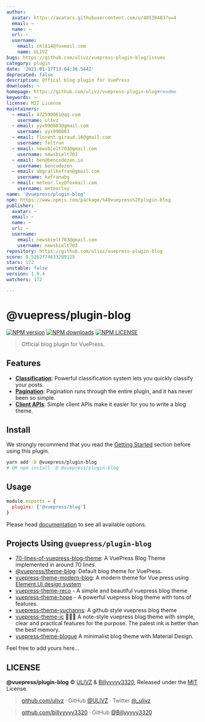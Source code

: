 ```yaml
---
author:
  avatar: https://avatars.githubusercontent.com/u/48539483?v=4
  email: ~
  name: ~
  url: ~
  username:
    email: chl814@foxmail.com
    name: ULIVZ
bugs: https://github.com/ulivz/vuepress-plugin-blog/issues
category: plugin
date: '2021-01-17T13:04:36.544Z'
deprecated: false
description: Offical blog plugin for VuePress
downloads: ~
homepage: https://github.com/ulivz/vuepress-plugin-blog#readme
keywords: ~
license: MIT License
maintainers:
  - email: 472590061@qq.com
    username: ulivz
  - email: yyx990803@gmail.com
    username: yyx990803
  - email: florent.giraud.16@gmail.com
    username: feltron
  - email: newsbielt703@gmail.com
    username: newsbielt703
  - email: ben@bencodezen.io
    username: bencodezen
  - email: abgrallkefran@gmail.com
    username: kefranabg
  - email: meteor.lxy@foxmail.com
    username: meteorlxy
name: '@vuepress/plugin-blog'
npm: https://www.npmjs.com/package/%40vuepress%2Fplugin-blog
publisher:
  avatar: ~
  email: ~
  name: ~
  url: ~
  username:
    email: newsbielt703@gmail.com
    username: newsbielt703
repository: https://github.com/ulivz/vuepress-plugin-blog
score: 0.5262774633289125
stars: 172
unstable: false
version: 1.9.4
watchers: 172

---
```


# @vuepress/plugin-blog

[![NPM version](https://badgen.net/npm/v/@vuepress/plugin-blog)](https://npmjs.com/package/@vuepress/plugin-blog) 
[![NPM downloads](https://badgen.net/npm/dm/@vuepress/plugin-blog)](https://npmjs.com/package/@vuepress/plugin-blog) 
[![NPM LICENSE](https://badgen.net/npm/license/@vuepress/plugin-blog)](https://github.com/vuepressjs/vuepress-plugin-blog/blob/master/LICENSE)

> Official blog plugin for VuePress. 

## Features

- [**Classification**](https://vuepress-plugin-blog.billyyyyy3320.com/guide/getting-started.html#document-classifier): 
Powerful classification system lets you quickly classify your posts.
- [**Pagination**](https://vuepress-plugin-blog.billyyyyy3320.com/guide/getting-started.html#pagination): 
Pagination runs through the entire plugin, and it has never been so simple.
- [**Client APIs**](https://vuepress-plugin-blog.billyyyyy3320.com/client-api/): Simple client APIs make it easier for you to write a blog theme.       

## Install

We strongly recommend that you read the [Getting Started](https://vuepress-plugin-blog.billyyyyy3320.com/guide/getting-started.html) section before using this plugin.

```bash
yarn add -D @vuepress/plugin-blog
# OR npm install -D @vuepress/plugin-blog
```

## Usage

```javascript
module.exports = {
  plugins: ['@vuepress/blog'] 
}
```

Please head [documentation](https://vuepress-plugin-blog.billyyyyy3320.com/) to see all available options.


## Projects Using `@vuepress/plugin-blog`

- [70-lines-of-vuepress-blog-theme](https://github.com/ulivz/70-lines-of-vuepress-blog-theme): A VuePress Blog Theme implemented in around 70 lines.
- [@vuepress/theme-blog](https://github.com/ulivz/vuepress-theme-blog): Default blog theme for VuePress.
- [vuepress-theme-modern-blog](https://github.com/z3by/vuepress-theme-modern-blog): A modern theme for Vue press using [Element.UI design system](https://element.eleme.io/#/)
- [vuepress-theme-reco](https://github.com/vuepress-reco/vuepress-theme-reco) - A simple and beautiful vuepress blog theme
- [vuepress-theme-hope](https://github.com/Mister-Hope/vuepress-theme-hope/) - A powerful vuepress blog theme with tons of features.
- [vuepress-theme-yuchanns](https://github.com/yuchanns/vuepress-theme-yuchanns): A github style vuepress blog theme
- [vuepress-theme-ic](https://github.com/IKangXu/vuepress-theme-ic) :tada::tada::tada: A note-style vuepress blog theme with simple, clear and practical features for the purpose. The palest ink is better than the best memory.
- [vuepress-theme-blogue](https://github.com/ocavue/vuepress-theme-blogue) A minimalist blog theme with Material Design.

Feel free to add yours here...



## LICENSE

**@vuepress/plugin-blog** © [ULIVZ](https://github.com/ulivz) & [Billyyyyy3320](https://github.com/billyyyyy3320), Released under the [MIT](./LICENSE) License.<br>

> [github.com/ulivz](https://github.com/ulivz) · GitHub [@ULIVZ](https://github.com/ulivz) · Twitter [@_ulivz](https://twitter.com/_ulivz)

> [github.com/billyyyyy3320](https://github.com/billyyyyy3320) · GitHub [@Billyyyyy3320](https://github.com/billyyyyy3320) 
